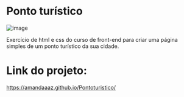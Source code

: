 # Ponto turístico

![image](https://github.com/Amandaaaz/Pontoturistico/assets/95643803/0be29ec5-e638-4078-90fa-f7015d380856)

Exercício de html e css do curso de front-end para criar uma página simples de um ponto turístico da sua cidade.

# Link do projeto:

https://amandaaaz.github.io/Pontoturistico/

